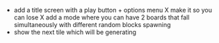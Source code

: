 - add a title screen with a play button + options menu
X make it so you can lose
X add a mode where you can have 2 boards that fall simultaneously with different random blocks spawning
- show the next tile which will be generating
